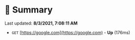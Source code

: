 # 📖 Summary
Last updated: **8/3/2021, 7:08:11 AM**

- `GET` [https://google.com](https://google.com) - **Up** (176ms)
